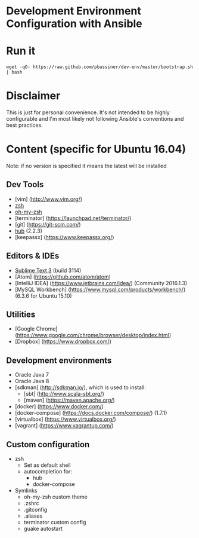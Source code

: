 Development Environment Configuration with Ansible
==================================================
# Run it
```
wget -qO- https://raw.github.com/pbassiner/dev-env/master/bootstrap.sh | bash
```
# Disclaimer
This is just for personal convenience. It's not intended to be highly configurable and I'm most likely not following Ansible's conventions and best practices.
# Content (specific for Ubuntu 16.04)
Note: if no version is specified it means the latest will be installed
## Dev Tools
* [vim] (http://www.vim.org/)
* [zsh](https://github.com/zsh-users/zsh)
* [oh-my-zsh](https://github.com/robbyrussell/oh-my-zsh)
* [terminator] (https://launchpad.net/terminator/)
* [git] (https://git-scm.com/)
* [hub](https://github.com/github/hub) (2.2.3)
* [keepassx] (https://www.keepassx.org/)

## Editors & IDEs
* [Sublime Text 3](https://www.sublimetext.com/) (build 3114)
* [Atom] (https://github.com/atom/atom)
* [IntelliJ IDEA] (https://www.jetbrains.com/idea/) (Community 2016.1.3)
* [MySQL Workbench] (https://www.mysql.com/products/workbench/) (6.3.6 for Ubuntu 15.10)

## Utilities
* [Google Chrome] (https://www.google.com/chrome/browser/desktop/index.html)
* [Dropbox] (https://www.dropbox.com/)

## Development environments
* Oracle Java 7
* Oracle Java 8
* [sdkman] (http://sdkman.io/), which is used to install:
    * [sbt] (http://www.scala-sbt.org/)
    * [maven] (https://maven.apache.org/)
* [docker] (https://www.docker.com/)
* [docker-compose] (https://docs.docker.com/compose/) (1.7.1)
* [virtualbox] (https://www.virtualbox.org/)
* [vagrant] (https://www.vagrantup.com/)

## Custom configuration
* zsh
    * Set as default shell
    * autocompletion for:
        * hub
        * docker-compose
* Symlinks
    * oh-my-zsh custom theme
    * .zshrc
    * .gitconfig
    * .aliases
    * terminator custom config
    * guake autostart